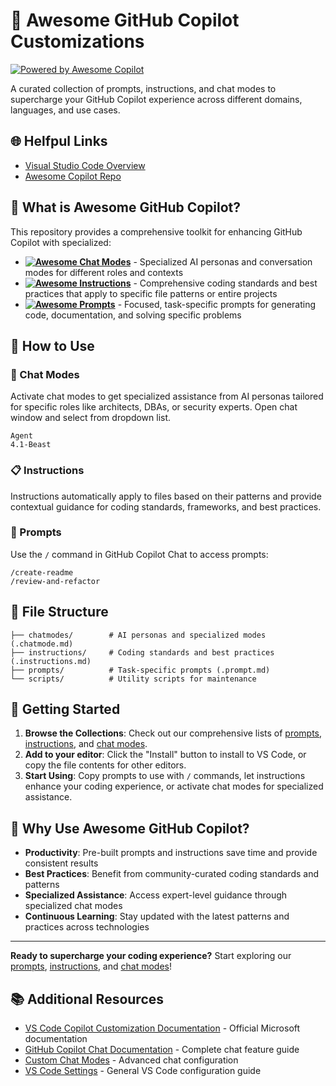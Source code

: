 # 🤖 Awesome GitHub Copilot Customizations

[![Powered by Awesome Copilot](https://img.shields.io/badge/Powered_by-Awesome_Copilot-blue?logo=githubcopilot)](https://aka.ms/awesome-github-copilot)

A curated collection of prompts, instructions, and chat modes to supercharge your GitHub Copilot experience across different domains, languages, and use cases.

## 🌐 Helfpul Links

- [Visual Studio Code Overview](https://code.visualstudio.com/docs/copilot/customization/overview)
- [Awesome Copilot Repo](https://github.com/github/awesome-copilot)


## 🚀 What is Awesome GitHub Copilot?

This repository provides a comprehensive toolkit for enhancing GitHub Copilot with specialized:

- **[![Awesome Chat Modes](https://img.shields.io/badge/Awesome-Chat_Modes-blue?logo=githubcopilot)](README.chatmodes.md)** - Specialized AI personas and conversation modes for different roles and contexts
- **[![Awesome Instructions](https://img.shields.io/badge/Awesome-Instructions-blue?logo=githubcopilot)](README.instructions.md)** - Comprehensive coding standards and best practices that apply to specific file patterns or entire projects
- **[![Awesome Prompts](https://img.shields.io/badge/Awesome-Prompts-blue?logo=githubcopilot)](README.prompts.md)** - Focused, task-specific prompts for generating code, documentation, and solving specific problems


## 🔧 How to Use

### 💭 Chat Modes
Activate chat modes to get specialized assistance from AI personas tailored for specific roles like architects, DBAs, or security experts.
Open chat window and select from dropdown list.

```
Agent
4.1-Beast

```

### 📋 Instructions
Instructions automatically apply to files based on their patterns and provide contextual guidance for coding standards, frameworks, and best practices.

### 🎯 Prompts
Use the `/` command in GitHub Copilot Chat to access prompts:

```
/create-readme
/review-and-refactor

```

## 📖 File Structure

```
├── chatmodes/        # AI personas and specialized modes (.chatmode.md)
├── instructions/     # Coding standards and best practices (.instructions.md)
├── prompts/          # Task-specific prompts (.prompt.md)
└── scripts/          # Utility scripts for maintenance
```

## 🌟 Getting Started

1. **Browse the Collections**: Check out our comprehensive lists of [prompts](README.prompts.md), [instructions](README.instructions.md), and [chat modes](README.chatmodes.md).
2. **Add to your editor**: Click the "Install" button to install to VS Code, or copy the file contents for other editors.
3. **Start Using**: Copy prompts to use with `/` commands, let instructions enhance your coding experience, or activate chat modes for specialized assistance.

## 🎯 Why Use Awesome GitHub Copilot?

- **Productivity**: Pre-built prompts and instructions save time and provide consistent results
- **Best Practices**: Benefit from community-curated coding standards and patterns
- **Specialized Assistance**: Access expert-level guidance through specialized chat modes
- **Continuous Learning**: Stay updated with the latest patterns and practices across technologies

---

**Ready to supercharge your coding experience?** Start exploring our [prompts](README.prompts.md), [instructions](README.instructions.md), and [chat modes](README.chatmodes.md)!

## 📚 Additional Resources

- [VS Code Copilot Customization Documentation](https://code.visualstudio.com/docs/copilot/copilot-customization) - Official Microsoft documentation
- [GitHub Copilot Chat Documentation](https://code.visualstudio.com/docs/copilot/chat/copilot-chat) - Complete chat feature guide
- [Custom Chat Modes](https://code.visualstudio.com/docs/copilot/chat/chat-modes) - Advanced chat configuration
- [VS Code Settings](https://code.visualstudio.com/docs/getstarted/settings) - General VS Code configuration guide
